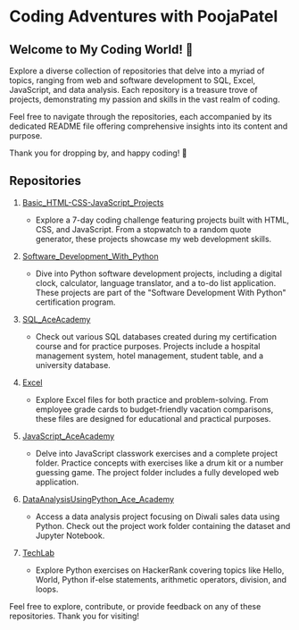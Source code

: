 # Coding Adventures with PoojaPatel

## Welcome to My Coding World! 🚀

Explore a diverse collection of repositories that delve into a myriad of topics, ranging from web and software development to SQL, Excel, JavaScript, and data analysis. Each repository is a treasure trove of projects, demonstrating my passion and skills in the vast realm of coding.

Feel free to navigate through the repositories, each accompanied by its dedicated README file offering comprehensive insights into its content and purpose.

Thank you for dropping by, and happy coding! 🌟


## Repositories

1. [Basic_HTML-CSS-JavaScript_Projects](https://github.com/PoojaPatel1712/Basic_HTML-CSS-JavaScript_Projects)
   - Explore a 7-day coding challenge featuring projects built with HTML, CSS, and JavaScript. From a stopwatch to a random quote generator, these projects showcase my web development skills.
   
2. [Software_Development_With_Python](https://github.com/PoojaPatel1712/Software_Development_With_Python)
   - Dive into Python software development projects, including a digital clock, calculator, language translator, and a to-do list application. These projects are part of the "Software Development With Python" certification program.

3. [SQL_AceAcademy](https://github.com/PoojaPatel1712/SQL_AceAcademy)
   - Check out various SQL databases created during my certification course and for practice purposes. Projects include a hospital management system, hotel management, student table, and a university database.

4. [Excel](https://github.com/PoojaPatel1712/Excel)
   - Explore Excel files for both practice and problem-solving. From employee grade cards to budget-friendly vacation comparisons, these files are designed for educational and practical purposes.

5. [JavaScript_AceAcademy](https://github.com/PoojaPatel1712/JavaScript_AceAcademy)
   - Delve into JavaScript classwork exercises and a complete project folder. Practice concepts with exercises like a drum kit or a number guessing game. The project folder includes a fully developed web application.

6. [DataAnalysisUsingPython_Ace_Academy](https://github.com/PoojaPatel1712/DataAnalysisUsingPython_Ace_Academy)
   - Access a data analysis project focusing on Diwali sales data using Python. Check out the project work folder containing the dataset and Jupyter Notebook.

7. [TechLab](https://github.com/PoojaPatel1712/TechLab)
   - Explore Python exercises on HackerRank covering topics like Hello, World, Python if-else statements, arithmetic operators, division, and loops.

Feel free to explore, contribute, or provide feedback on any of these repositories. Thank you for visiting!
